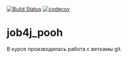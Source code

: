 [![Build Status](https://travis-ci.com/konradmihelsson/job4j_pooh.svg?branch=main)](https://travis-ci.com/konradmihelsson/job4j_pooh)
[![codecov](https://codecov.io/gh/konradmihelsson/job4j_pooh/branch/main/graph/badge.svg)](https://codecov.io/gh/konradmihelsson/job4j_pooh)
# job4j_pooh

В курсе производилась работа с веткамы git.
